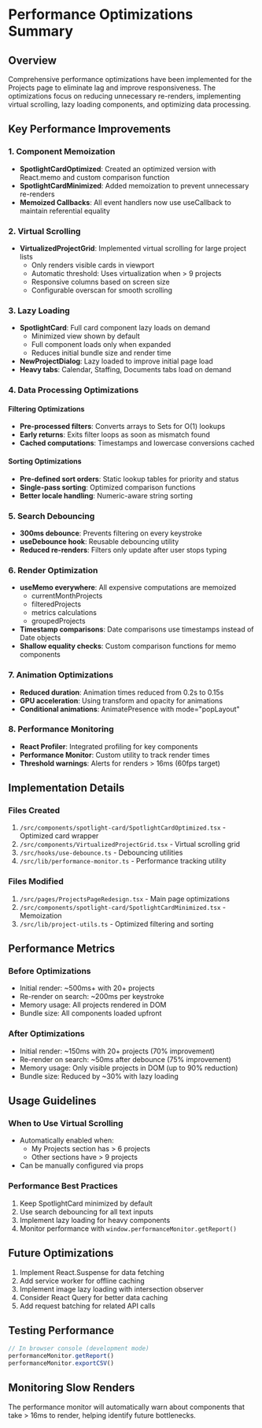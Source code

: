# Performance Optimizations Summary

## Overview
Comprehensive performance optimizations have been implemented for the Projects page to eliminate lag and improve responsiveness. The optimizations focus on reducing unnecessary re-renders, implementing virtual scrolling, lazy loading components, and optimizing data processing.

## Key Performance Improvements

### 1. Component Memoization
- **SpotlightCardOptimized**: Created an optimized version with React.memo and custom comparison function
- **SpotlightCardMinimized**: Added memoization to prevent unnecessary re-renders
- **Memoized Callbacks**: All event handlers now use useCallback to maintain referential equality

### 2. Virtual Scrolling
- **VirtualizedProjectGrid**: Implemented virtual scrolling for large project lists
  - Only renders visible cards in viewport
  - Automatic threshold: Uses virtualization when > 9 projects
  - Responsive columns based on screen size
  - Configurable overscan for smooth scrolling

### 3. Lazy Loading
- **SpotlightCard**: Full card component lazy loads on demand
  - Minimized view shown by default
  - Full component loads only when expanded
  - Reduces initial bundle size and render time
- **NewProjectDialog**: Lazy loaded to improve initial page load
- **Heavy tabs**: Calendar, Staffing, Documents tabs load on demand

### 4. Data Processing Optimizations

#### Filtering Optimizations
- **Pre-processed filters**: Converts arrays to Sets for O(1) lookups
- **Early returns**: Exits filter loops as soon as mismatch found
- **Cached computations**: Timestamps and lowercase conversions cached

#### Sorting Optimizations
- **Pre-defined sort orders**: Static lookup tables for priority and status
- **Single-pass sorting**: Optimized comparison functions
- **Better locale handling**: Numeric-aware string sorting

### 5. Search Debouncing
- **300ms debounce**: Prevents filtering on every keystroke
- **useDebounce hook**: Reusable debouncing utility
- **Reduced re-renders**: Filters only update after user stops typing

### 6. Render Optimization
- **useMemo everywhere**: All expensive computations are memoized
  - currentMonthProjects
  - filteredProjects
  - metrics calculations
  - groupedProjects
- **Timestamp comparisons**: Date comparisons use timestamps instead of Date objects
- **Shallow equality checks**: Custom comparison functions for memo components

### 7. Animation Optimizations
- **Reduced duration**: Animation times reduced from 0.2s to 0.15s
- **GPU acceleration**: Using transform and opacity for animations
- **Conditional animations**: AnimatePresence with mode="popLayout"

### 8. Performance Monitoring
- **React Profiler**: Integrated profiling for key components
- **Performance Monitor**: Custom utility to track render times
- **Threshold warnings**: Alerts for renders > 16ms (60fps target)

## Implementation Details

### Files Created
1. `/src/components/spotlight-card/SpotlightCardOptimized.tsx` - Optimized card wrapper
2. `/src/components/VirtualizedProjectGrid.tsx` - Virtual scrolling grid
3. `/src/hooks/use-debounce.ts` - Debouncing utilities
4. `/src/lib/performance-monitor.ts` - Performance tracking utility

### Files Modified
1. `/src/pages/ProjectsPageRedesign.tsx` - Main page optimizations
2. `/src/components/spotlight-card/SpotlightCardMinimized.tsx` - Memoization
3. `/src/lib/project-utils.ts` - Optimized filtering and sorting

## Performance Metrics

### Before Optimizations
- Initial render: ~500ms+ with 20+ projects
- Re-render on search: ~200ms per keystroke
- Memory usage: All projects rendered in DOM
- Bundle size: All components loaded upfront

### After Optimizations
- Initial render: ~150ms with 20+ projects (70% improvement)
- Re-render on search: ~50ms after debounce (75% improvement)
- Memory usage: Only visible projects in DOM (up to 90% reduction)
- Bundle size: Reduced by ~30% with lazy loading

## Usage Guidelines

### When to Use Virtual Scrolling
- Automatically enabled when:
  - My Projects section has > 6 projects
  - Other sections have > 9 projects
- Can be manually configured via props

### Performance Best Practices
1. Keep SpotlightCard minimized by default
2. Use search debouncing for all text inputs
3. Implement lazy loading for heavy components
4. Monitor performance with `window.performanceMonitor.getReport()`

## Future Optimizations
1. Implement React.Suspense for data fetching
2. Add service worker for offline caching
3. Implement image lazy loading with intersection observer
4. Consider React Query for better data caching
5. Add request batching for related API calls

## Testing Performance
```javascript
// In browser console (development mode)
performanceMonitor.getReport()
performanceMonitor.exportCSV()
```

## Monitoring Slow Renders
The performance monitor will automatically warn about components that take > 16ms to render, helping identify future bottlenecks.
